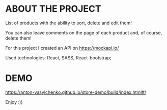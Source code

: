 # ABOUT THE PROJECT

List of products with the ability to sort, delete and edit them!

You can also leave comments on the page of each product and, of course, delete them!

For this project I created an API on https://mockapi.io/

Used technologies: React, SASS, React-bootstrap;

# DEMO

https://anton-vasylchenko.github.io/store-demo/build/index.html#/

Enjoy :))


